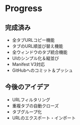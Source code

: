 # Progress

## 完成済み

- 全タブURLコピー機能
- タブのURL順並び替え機能
- 全ウィンドウのタブ統合機能
- UIのシンプル化＆縦並び
- Manifest V3対応
- GitHubへのコミット＆プッシュ

## 今後のアイデア

- URLフィルタリング
- 重複タブの自動クローズ
- タブグループ化
- URLのエクスポート・インポート
